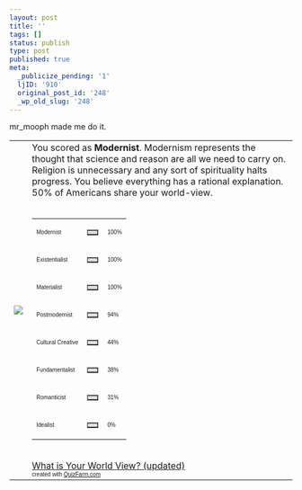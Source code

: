 ```yaml
---
layout: post
title: ''
tags: []
status: publish
type: post
published: true
meta:
  _publicize_pending: '1'
  ljID: '910'
  original_post_id: '248'
  _wp_old_slug: '248'
---
```

mr_mooph made me do it.

<table border='0' cellpadding='5' cellspacing='0' width='600'><tr><td><img src='http://images.quizfarm.com/1113109265modernism.JPG'></td><td> You scored as <b>Modernist</b>. Modernism represents the thought that science and reason are all we need to carry on. Religion is unnecessary and any sort of spirituality halts progress. You believe everything has a rational explanation. 50% of Americans share your world-view.<br /><br /><table border='0' width='300' cellspacing='0' cellpadding='0'><tr><td><p><font face='Arial' size='1'>Modernist</font></p></td><td><table border='1' cellpadding='0' cellspacing='0' width='100' bgcolor='#dddddd'><tr><td></td></tr></table></td><td><font face='Arial' size='1'>100%</font></td></tr><tr><td><p><font face='Arial' size='1'>Existentialist</font></p></td><td><table border='1' cellpadding='0' cellspacing='0' width='100' bgcolor='#dddddd'><tr><td></td></tr></table></td><td><font face='Arial' size='1'>100%</font></td></tr><tr><td><p><font face='Arial' size='1'>Materialist</font></p></td><td><table border='1' cellpadding='0' cellspacing='0' width='100' bgcolor='#dddddd'><tr><td></td></tr></table></td><td><font face='Arial' size='1'>100%</font></td></tr><tr><td><p><font face='Arial' size='1'>Postmodernist</font></p></td><td><table border='1' cellpadding='0' cellspacing='0' width='94' bgcolor='#dddddd'><tr><td></td></tr></table></td><td><font face='Arial' size='1'>94%</font></td></tr><tr><td><p><font face='Arial' size='1'>Cultural Creative</font></p></td><td><table border='1' cellpadding='0' cellspacing='0' width='44' bgcolor='#dddddd'><tr><td></td></tr></table></td><td><font face='Arial' size='1'>44%</font></td></tr><tr><td><p><font face='Arial' size='1'>Fundamentalist</font></p></td><td><table border='1' cellpadding='0' cellspacing='0' width='38' bgcolor='#dddddd'><tr><td></td></tr></table></td><td><font face='Arial' size='1'>38%</font></td></tr><tr><td><p><font face='Arial' size='1'>Romanticist</font></p></td><td><table border='1' cellpadding='0' cellspacing='0' width='31' bgcolor='#dddddd'><tr><td></td></tr></table></td><td><font face='Arial' size='1'>31%</font></td></tr><tr><td><p><font face='Arial' size='1'>Idealist</font></p></td><td><table border='1' cellpadding='0' cellspacing='0' width='0' bgcolor='#dddddd'><tr><td></td></tr></table></td><td><font face='Arial' size='1'>0%</font></td></tr></td></tr></table><br /><a href='http://quizfarm.com/test.php?q_id=23320'>What is Your World View? (updated)</a><br /><font face='Arial' size='1'>created with <a href='http://quizfarm.com'>QuizFarm.com</a></font></table>
